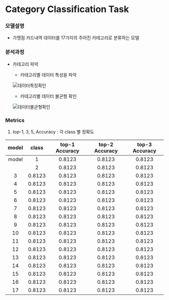 # Category Classification Task

### 모델설명
- 가맹점 카드내역 데이터를 17가지의 주어진 카테고리로 분류하는 모델

### 분석과정
- 카테고리 파악
	- 카테고리별 데이터 특성을 파악
	
	![데이터특징확인](./데이터특징확인.png)
	
	- 카테고리별 데이터 불균형 확인
	
	![데이터불균형확인](./데이터불균형확인.png)

### Metrics
1. top-1, 3, 5, Accuracy : 각 class 별 정확도

|model|class|top-1 Accuracy|top-2 Accuracy|top-3 Accuracy|
|:------:|:------:|:------:|:------:|:------:|
model|1|0.8123|0.8123|0.8123|0.8123|
	 |2|0.8123|0.8123|0.8123|0.8123|
|3|0.8123|0.8123|0.8123|0.8123|
|4|0.8123|0.8123|0.8123|0.8123|
|5|0.8123|0.8123|0.8123|0.8123|
|6|0.8123|0.8123|0.8123|0.8123|
|7|0.8123|0.8123|0.8123|0.8123|
|8|0.8123|0.8123|0.8123|0.8123|
|9|0.8123|0.8123|0.8123|0.8123|
|10|0.8123|0.8123|0.8123|0.8123|
|11|0.8123|0.8123|0.8123|0.8123|
|12|0.8123|0.8123|0.8123|0.8123|
|13|0.8123|0.8123|0.8123|0.8123|
|14|0.8123|0.8123|0.8123|0.8123|
|15|0.8123|0.8123|0.8123|0.8123|
|16|0.8123|0.8123|0.8123|0.8123|
|17|0.8123|0.8123|0.8123|0.8123|


